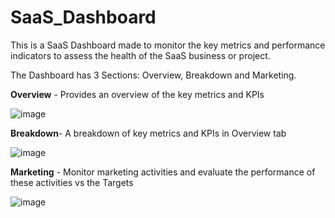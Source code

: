 # SaaS_Dashboard

This is a SaaS Dashboard made to monitor the key metrics and performance indicators to assess the health of the SaaS business or project. 

The Dashboard has 3 Sections: Overview, Breakdown and Marketing. 

**Overview** - Provides an overview of the key metrics and KPIs

![image](https://github.com/freest-man/SaaS_Dashboard/assets/116303271/aedf1677-18ea-4214-abde-c737354f9023)

**Breakdown**- A breakdown of key metrics and KPIs in Overview tab

![image](https://github.com/freest-man/SaaS_Dashboard/assets/116303271/de00263b-a71e-4bb3-8b67-22c0e742217b)


**Marketing** - Monitor marketing activities and evaluate the performance of these activities vs the Targets

![image](https://github.com/freest-man/SaaS_Dashboard/assets/116303271/1cdc9565-fae0-4bc0-92e5-646df2354e79)

